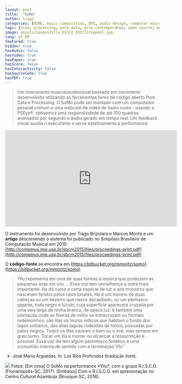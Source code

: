 ```yaml
---
layout: post
title:  "SoMo"
author: tiago
categories: [NIME, music composition, DMI, audio design, computer music, pure data, processing]
tags: [nime, processing, pure data, arte contemporânea, open source, multidisciplinar, música computacional, performance, r.i.s.c.o.]
image: assets/images/Yllu_RISCO_2017[cropped].jpg
lang: pt_BR
featured: true
hidden: true
hasAudio: false
hasVideo: true
hasPaper: true
hasScore: false
hasInteractivity: false
hasSourceCode: true
hasPDF: true
---
```

> Um instrumento musical/audiovisual baseado em movimento desenvolvido utilizando as ferramentas livres de código aberto Pure Data e Processing. O SoMo pode ser montado com um computador pessoal comum e uma webcam de vídeo de baixo custo - usando a PSEye®,  obtivemos uma responsividade de até 100 quadros analisados por segundo e áudio gerado em tempo real. Um feedback visual auxilia o executante e serve esteticamente à performance.

<iframe width="560" height="315" src="https://www.youtube.com/embed/SHhqdaUqi8Y" frameborder="0" allow="accelerometer; autoplay; clipboard-write; encrypted-media; gyroscope; picture-in-picture" allowfullscreen></iframe>

O instrumento foi desenvolvido por Tiago Brizolara e Marcos Moritz e um **artigo** descrevendo o sistema foi publicado no Simpósio Brasileiro de Computação Musical em 2015: [http://compmus.ime.usp.br/sbcm2015/files/proceedings-print.pdf](http://compmus.ime.usp.br/sbcm2015/files/proceedings-print.pdf)

O **código-fonte** se encontra em [https://bitbucket.org/mmoritz/somo](https://bitbucket.org/mmoritz/somo)

> Yllu representa em uma de suas formas a música que produzem as pequenas asas em vôo ... Essa voz tem semelhança a outra mais importante: Illa dá nome a certa espécie de luz e aos monstros que nasceram feridos pelos raios lunares. Illa é um menino de duas cabeças ou um bezerro que nasce decapitado; ou um penhasco gigante, todo negro e lúcido, cuja superfície aparecera cruzada por uma veia larga de rocha branca, de opaca luz; é também uma plantação onde as fileiras de milho se entrecruzam ou formam redemoinhos; são illas os touros míticos que habitam o fundo dos lagos solitários, das altas lagoas rodeadas de totora, povoadas por patos negros. Todos os illas causam o bem ou o mal, mas sempre em grau sumo. Tocar um illa e morrer ou alcançar a ressurreição é possível. Essa voz illa tem algum parentesco fonético e uma comunhão interna de sentido com a terminação Yllu”
- José Maria Arguedas, In. Los Ríos Profundos (tradução livre).

<img src="{{ site.baseurl }}/assets/images/RISCO_Brusque_screenshot.png">
Fotos: [Em cima] O SoMo na performance *Yllu*, com o grupo R.I.S.C.O. (Florianópolis-SC, 2017). [Embaixo] Com o R.I.S.C.O. em apresentação no Centro Cultural Azambuja (Brusque-SC, 2018).
